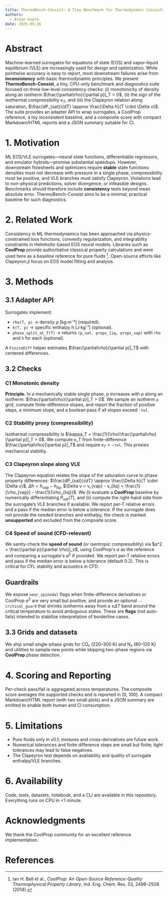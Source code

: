 ```yaml
---
title: ThermoBench-Consist: A Tiny Benchmark for Thermodynamic Consistency of ML EOS/VLE Surrogates
authors:
  - Aryan Gupta
date: 2025-09-26
---
```


# Abstract
Machine-learned surrogates for equations of state (EOS) and vapor–liquid equilibrium (VLE) are increasingly used for design and optimization. While pointwise accuracy is easy to report, most downstream failures arise from **inconsistency** with basic thermodynamic principles. We present **ThermoBench-Consist**, a tiny, CPU-only benchmark and diagnostics suite focused on three low-level consistency checks: (i) monotonicity of density along an isotherm $\frac{\partial\rho}{\partial p}|_T > 0$, (ii) the sign of the isothermal compressibility $\kappa_T$, and (iii) the Clapeyron relation along saturation, $\frac{dP_{sat}}{dT} \approx \frac{\Delta h}{T \cdot \Delta v}$. The suite provides an adapter API to wrap surrogates, a CoolProp reference, a toy inconsistent baseline, and a composite score with compact Markdown/HTML reports and a JSON summary suitable for CI.

# 1. Motivation
ML EOS/VLE surrogates—neural state functions, differentiable regressors, and emulator hybrids—promise substantial speedups. However, downstream flowsheets and optimizers require **stable** state functions: densities must not decrease with pressure in a single phase, compressibility must be positive, and VLE branches must satisfy Clapeyron. Violations lead to non-physical predictions, solver divergence, or infeasible designs. Benchmarks should therefore include **consistency** tests beyond mean absolute error. ThermoBench-Consist aims to be a minimal, practical baseline for such diagnostics.

# 2. Related Work
Consistency in ML thermodynamics has been approached via physics-constrained loss functions, convexity regularization, and integrability constraints in Helmholtz-based EOS neural models. Libraries such as **CoolProp** provide authoritative classical property calculations and were used here as a baseline reference for pure fluids [^coolprop]. Open-source efforts like Clapeyron.jl focus on EOS model fitting and analysis.

# 3. Methods

## 3.1 Adapter API
Surrogates implement:
- `rho(T, p)` → density ρ [kg·m⁻³] (required).
- `h(T, p)` → specific enthalpy h [J·kg⁻¹] (optional).
- `phase_split_at_T(T)` → returns `(p_sat, props_liq, props_vap)` with `rho` and `h` for each (optional).

A `FiniteDiff` helper estimates $\frac{\partial\rho}{\partial p}|_T$ with centered differences.

## 3.2 Checks

### C1 Monotonic density
**Principle.** In a mechanically stable single phase, ρ increases with p along an isotherm: $\frac{\partial\rho}{\partial p}|_T > 0$. We sample an isotherm `p` grid, compute finite-difference slopes, and report the fraction of positive steps, a minimum slope, and a boolean pass if all slopes exceed `-tol`.

### C2 Stability proxy (compressibility)
Isothermal compressibility is $\kappa_T = \frac{1}{\rho}\frac{\partial\rho}{\partial p}|_T > 0$. We compute κ_T from finite-difference $\frac{\partial\rho}{\partial p}|_T$ and require $\kappa_T$ > −`tol`. This proxies mechanical stability.

### C3 Clapeyron slope along VLE
The Clapeyron equation relates the slope of the saturation curve to phase property differences: $\frac{dP_{sat}}{dT} \approx \frac{\Delta h}{T \cdot \Delta v}$, $\Delta h = h_{vap} - h_{liq}$, $\Delta v = v_{vap} - v_{liq} = \frac{1}{\rho_{vap}} - \frac{1}{\rho_{liq}}$. We (i) evaluate a **CoolProp** baseline by numerically differentiating $P_{sat}(T)$, and (ii) compute the right-hand side from the surrogate’s VLE branches if available. We report per-T relative errors and a pass if the median error is below a tolerance. If the surrogate does not provide the needed branches and enthalpy, the check is marked **unsupported** and excluded from the composite score.

### C4 Speed of sound (CFD-relevant)
We sanity-check the **speed of sound** (or isentropic compressiblity) via $a^2 = \frac{\partial p}{\partial \rho}|_s$, using CoolProp's $a$ as the reference and comparing a surrogate's $a^2$ if provided. We report per-T relative errors and pass if the median error is below a tolerance (default 0.2). This is critical for CFL stability and acoustics in CFD.

## Guardrails
We expose `near_spinodal` flags when finite-difference derivatives or CoolProp $a^2$ are very small but positive, and provide an optional `--critical_guard` that shrinks isotherms away from a $\pm\Delta T$ band around the critical temperature to avoid ambiguous states. These are **flags** (not auto-fails) intended to stabilize interpretation of borderline cases.

## 3.3 Grids and datasets
We ship small single-phase grids for CO₂ (220–300 K) and N₂ (80–120 K) and utilities to sample new points while skipping two-phase regions via **CoolProp** phase detection.

# 4. Scoring and Reporting
Per-check pass/fail is aggregated across temperatures. The composite score averages the supported checks and is reported in [0, 100]. A compact Markdown/HTML report (with two small plots) and a JSON summary are emitted to enable both human and CI consumption.

# 5. Limitations
- Pure fluids only in v0.1; mixtures and cross-derivatives are future work.
- Numerical tolerances and finite difference steps are small but finite; tight tolerances may lead to false negatives.
- The Clapeyron test depends on availability and quality of surrogate enthalpy/VLE branches.

# 6. Availability
Code, tests, datasets, notebook, and a CLI are available in this repository. Everything runs on CPU in <1 minute.

# Acknowledgments
We thank the CoolProp community for an excellent reference implementation.

# References
[^coolprop]: Ian H. Bell et al., *CoolProp: An Open-Source Reference-Quality Thermophysical Property Library*, Ind. Eng. Chem. Res. 53, 2498–2508 (2014).
